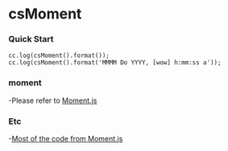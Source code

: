 csMoment
=========

### Quick Start

```
cc.log(csMoment().format());
cc.log(csMoment().format('MMMM Do YYYY, [wow] h:mm:ss a'));
```

### moment

-Please refer to [Moment.js](http://momentjs.com/)

### Etc

-[Most of the code from Moment.js](https://github.com/moment/moment/)
